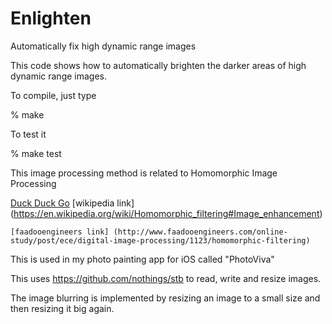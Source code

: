 # Enlighten
Automatically fix high dynamic range images

This code shows how to automatically brighten the darker areas of high dynamic range images.

To compile, just type 

% make

To test it 

% make test

This image processing method is related to Homomorphic Image Processing

[Duck Duck Go](https://duckduckgo.com)
    [wikipedia link] (https://en.wikipedia.org/wiki/Homomorphic_filtering#Image_enhancement)

    [faadooengineers link] (http://www.faadooengineers.com/online-study/post/ece/digital-image-processing/1123/homomorphic-filtering)

This is used in my photo painting app for iOS called "PhotoViva"

This uses https://github.com/nothings/stb to read, write and resize images.

The image blurring is implemented by resizing an image to a small size and then resizing it big again.

